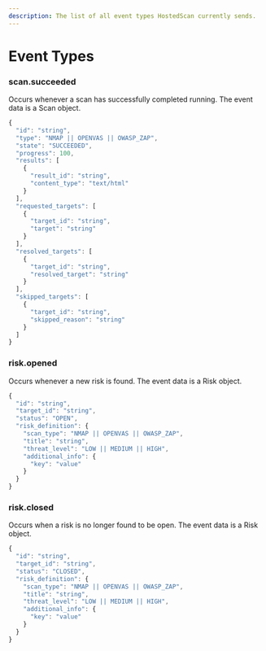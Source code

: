 ```yaml
---
description: The list of all event types HostedScan currently sends.
---
```


# Event Types

### scan.succeeded

Occurs whenever a scan has successfully completed running. The event data is a Scan object.

```javascript
{
  "id": "string",
  "type": "NMAP || OPENVAS || OWASP_ZAP",
  "state": "SUCCEEDED",
  "progress": 100,
  "results": [
    {
      "result_id": "string",
      "content_type": "text/html"
    }
  ],
  "requested_targets": [
    {
      "target_id": "string",
      "target": "string"
    }
  ],
  "resolved_targets": [
    {
      "target_id": "string",
      "resolved_target": "string"
    }
  ],
  "skipped_targets": [
    {
      "target_id": "string",
      "skipped_reason": "string"
    }
  ]
}
```

### risk.opened

Occurs whenever a new risk is found. The event data is a Risk object.

```javascript
{
  "id": "string",
  "target_id": "string",
  "status": "OPEN",
  "risk_definition": {
    "scan_type": "NMAP || OPENVAS || OWASP_ZAP",
    "title": "string",
    "threat_level": "LOW || MEDIUM || HIGH",
    "additional_info": {
      "key": "value"
    }
  }
}
```

### risk.closed

Occurs when a risk is no longer found to be open. The event data is a Risk object.

```javascript
{
  "id": "string",
  "target_id": "string",
  "status": "CLOSED",
  "risk_definition": {
    "scan_type": "NMAP || OPENVAS || OWASP_ZAP",
    "title": "string",
    "threat_level": "LOW || MEDIUM || HIGH",
    "additional_info": {
      "key": "value"
    }
  }
}
```

